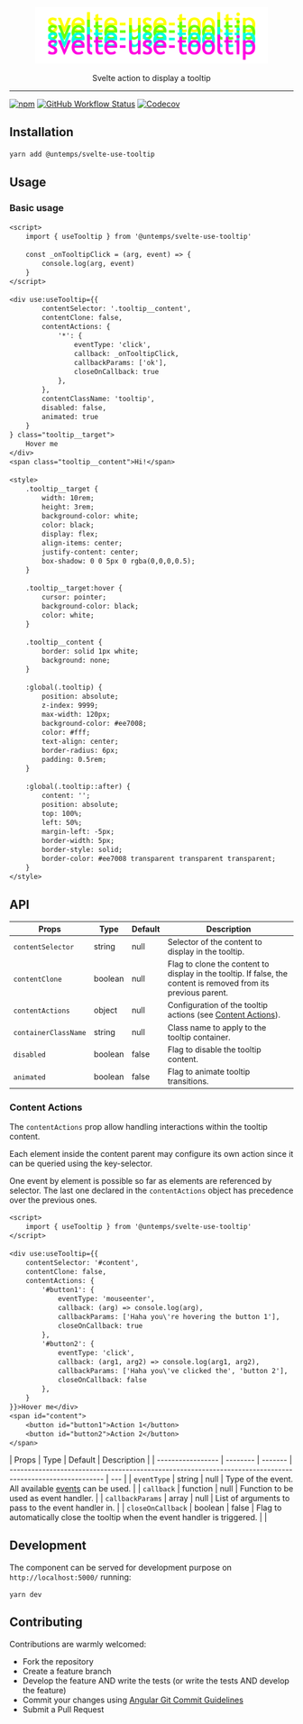 <p align="center">
    <img src="assets/svelte-use-tooltip.png" alt="svelte-use-tooltip" height="100"/>
</p>
<p align="center">
    Svelte action to display a tooltip
</p>

---

[![npm](https://img.shields.io/npm/v/@untemps/svelte-use-tooltip?style=for-the-badge)](https://www.npmjs.com/package/@untemps/svelte-use-tooltip)
[![GitHub Workflow Status](https://img.shields.io/github/workflow/status/untemps/svelte-use-tooltip/deploy?style=for-the-badge)](https://github.com/untemps/svelte-use-tooltip/actions)
[![Codecov](https://img.shields.io/codecov/c/github/untemps/svelte-use-tooltip?style=for-the-badge)](https://codecov.io/gh/untemps/svelte-use-tooltip)

## Installation

```bash
yarn add @untemps/svelte-use-tooltip
```

## Usage

### Basic usage

```sveltehtml
<script>
    import { useTooltip } from '@untemps/svelte-use-tooltip'

    const _onTooltipClick = (arg, event) => {
        console.log(arg, event)
    }
</script>

<div use:useTooltip={{
        contentSelector: '.tooltip__content',
        contentClone: false,
        contentActions: {
            '*': {
                eventType: 'click',
                callback: _onTooltipClick,
                callbackParams: ['ok'],
                closeOnCallback: true
            },
        },
        contentClassName: 'tooltip',
        disabled: false,
        animated: true
    }
} class="tooltip__target">
    Hover me
</div>
<span class="tooltip__content">Hi!</span>

<style>
    .tooltip__target {
        width: 10rem;
        height: 3rem;
        background-color: white;
        color: black;
        display: flex;
        align-items: center;
        justify-content: center;
        box-shadow: 0 0 5px 0 rgba(0,0,0,0.5);
    }

    .tooltip__target:hover {
        cursor: pointer;
        background-color: black;
        color: white;
    }

    .tooltip__content {
        border: solid 1px white;
        background: none;
    }

    :global(.tooltip) {
        position: absolute;
        z-index: 9999;
        max-width: 120px;
        background-color: #ee7008;
        color: #fff;
        text-align: center;
        border-radius: 6px;
        padding: 0.5rem;
    }

    :global(.tooltip::after) {
        content: '';
        position: absolute;
        top: 100%;
        left: 50%;
        margin-left: -5px;
        border-width: 5px;
        border-style: solid;
        border-color: #ee7008 transparent transparent transparent;
    }
</style>
```

## API

| Props                | Type    | Default | Description                                                                                                     |
| -------------------- | ------- | ------- | --------------------------------------------------------------------------------------------------------------- |
| `contentSelector`    | string  | null    | Selector of the content to display in the tooltip.                                                              |
| `contentClone`       | boolean | null    | Flag to clone the content to display in the tooltip. If false, the content is removed from its previous parent. |
| `contentActions`     | object  | null    | Configuration of the tooltip actions (see [Content Actions](#content-actions)).                                 |
| `containerClassName` | string  | null    | Class name to apply to the tooltip container.                                                                   |
| `disabled`           | boolean | false   | Flag to disable the tooltip content.                                                                            |
| `animated`           | boolean | false   | Flag to animate tooltip transitions.                                                                            |

### Content Actions

The `contentActions` prop allow handling interactions within the tooltip content.

Each element inside the content parent may configure its own action since it can be queried using the key-selector.

One event by element is possible so far as elements are referenced by selector. The last one declared in the `contentActions` object has precedence over the previous ones.

```sveltehtml
<script>
    import { useTooltip } from '@untemps/svelte-use-tooltip'
</script>

<div use:useTooltip={{
    contentSelector: '#content',
    contentClone: false,
    contentActions: {
        '#button1': {
            eventType: 'mouseenter',
            callback: (arg) => console.log(arg),
            callbackParams: ['Haha you\'re hovering the button 1'],
            closeOnCallback: true
        },
        '#button2': {
            eventType: 'click',
            callback: (arg1, arg2) => console.log(arg1, arg2),
            callbackParams: ['Haha you\'ve clicked the', 'button 2'],
            closeOnCallback: false
        },
    }
}}>Hover me</div>
<span id="content">
    <button id="button1">Action 1</button>
    <button id="button2">Action 2</button>
</span>
```

| Props             | Type     | Default | Description                                                                                              |
| ----------------- | -------- | ------- | -------------------------------------------------------------------------------------------------------- | --- |
| `eventType`       | string   | null    | Type of the event. All available [events](https://developer.mozilla.org/fr/docs/Web/Events) can be used. |
| `callback`        | function | null    | Function to be used as event handler.                                                                    |
| `callbackParams`  | array    | null    | List of arguments to pass to the event handler in.                                                       |
| `closeOnCallback` | boolean  | false   | Flag to automatically close the tooltip when the event handler is triggered.                             |     |

## Development

The component can be served for development purpose on `http://localhost:5000/` running:

```
yarn dev
```

## Contributing

Contributions are warmly welcomed:

-   Fork the repository
-   Create a feature branch
-   Develop the feature AND write the tests (or write the tests AND develop the feature)
-   Commit your changes
    using [Angular Git Commit Guidelines](https://github.com/angular/angular.js/blob/master/DEVELOPERS.md#-git-commit-guidelines)
-   Submit a Pull Request
